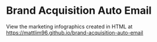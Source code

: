 # Brand Acquisition Auto Email

View the marketing infographics created in HTML at https://mattlim96.github.io/brand-acquisition-auto-email
